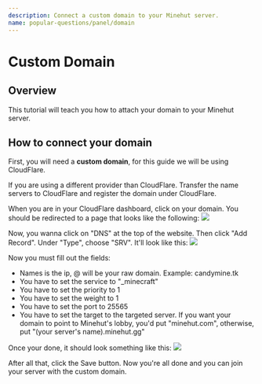 ```yaml
---
description: Connect a custom domain to your Minehut server.
name: popular-questions/panel/domain
---
```


# Custom Domain

## Overview

This tutorial will teach you how to attach your domain to your Minehut server.

## How to connect your domain

First, you will need a **custom domain**, for this guide we will be using CloudFlare.

If you are using a different provider than CloudFlare. Transfer the name servers to CloudFlare and register the domain under CloudFlare.

When you are in your CloudFlare dashboard, click on your domain. You should be redirected to a page that looks like the following: ![](https://github.com/TeamMH/minehutxyz/tree/3335a0549e4fc3241ab6af734329278af73b6679/faq/.gitbook/assets/domain2.png)

Now, you wanna click on "DNS" at the top of the website. Then click "Add Record". Under "Type", choose "SRV". It'll look like this: ![](https://github.com/TeamMH/minehutxyz/tree/3335a0549e4fc3241ab6af734329278af73b6679/faq/.gitbook/assets/domain3.png)

Now you must fill out the fields:

-   Names is the ip, @ will be your raw domain. Example: candymine.tk
-   You have to set the service to "\_minecraft"
-   You have to set the priority to 1
-   You have to set the weight to 1
-   You have to set the port to 25565
-   You have to set the target to the targeted server. If you want your domain to point to Minehut's lobby, you'd put "minehut.com", otherwise, put "\(your server's name\).minehut.gg"

Once your done, it should look something like this: ![](https://github.com/TeamMH/minehutxyz/tree/3335a0549e4fc3241ab6af734329278af73b6679/faq/.gitbook/assets/domain4.png)

After all that, click the Save button. Now you're all done and you can join your server with the custom domain.
